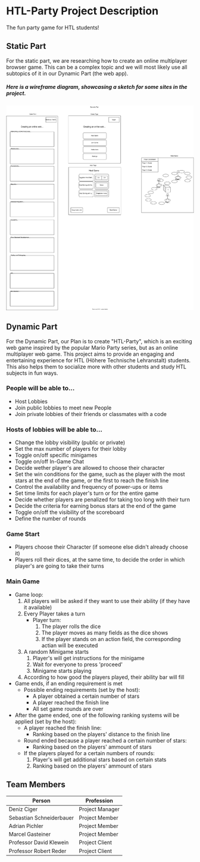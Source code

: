 # HTL-Party Project Description

The fun party game for HTL students!

## Static Part

For the static part, we are researching how to create an online multiplayer browser game. This can be a complex topic and we will most likely use all subtopics of it in our Dynamic Part (the web app).
##### Here is a wireframe diagram, showcasing a sketch for some sites in the project.

![](htlparty.svg)
 
## Dynamic Part

For the Dynamic Part, our Plan is to create "HTL-Party", which is an exciting web game inspired by the popular Mario Party series, but as an online multiplayer web game. This project aims to provide an engaging and entertaining experience for HTL (Höhere Technische Lehranstalt) students. This also helps them to socialize more with other students and study HTL subjects in fun ways.

### People will be able to...
- Host Lobbies
- Join public lobbies to meet new People
- Join private lobbies of their friends or classmates with a code

### Hosts of lobbies will be able to...
- Change the lobby visibility (public or private)
- Set the max number of players for their lobby
- Toggle on/off specific minigames
- Toggle on/off In-Game Chat
- Decide wether player's are allowed to choose their character
- Set the win conditions for the game, such as the player with the most stars at the end of the game, or the first to reach the finish line
- Control the availability and frequency of power-ups or items
- Set time limits for each player's turn or for the entire game
- Decide whether players are penalized for taking too long with their turn
- Decide the criteria for earning bonus stars at the end of the game
- Toggle on/off the visibility of the scoreboard
- Define the number of rounds

### Game Start
- Players choose their Character (if someone else didn't already choose it)
- Players roll their dices, at the same time, to decide the order in which player's are going to take their turns

### Main Game 
- Game loop:
    1. All players will be asked if they want to use their ability (if they have it available) 
    2. Every Player takes a turn
        - Player turn:
            1. The player rolls the dice
            2. The player moves as many fields as the dice shows
            3. If the player stands on an action field, the corresponding actian will be executed
    3. A random Minigame starts
        1. Player's will get instructions for the minigame
        2. Wait for everyone to press 'proceed'
        3. Minigame starts playing
    4. According to how good the players played, their ability bar will fill
- Game ends, if an ending requirement is met
    - Possible ending requirements (set by the host):
        - A player obtained a certain number of stars
        - A player reached the finish line
        - All set game rounds are over
- After the game ended, one of the following ranking systems will be applied (set by the host):
    - A player reached the finish line:
        - Ranking based on the players' distance to the finish line
    - Round ended because a player reached a certain number of stars:
        - Ranking based on the players' ammount of stars
    - If the players played for a certain numbers of rounds:
        1. Player's will get additional stars based on certain stats
        2. Ranking based on the players' ammount of stars

## Team Members
|Person                   | Profession      |
|-------------------------|-----------------|
|Deniz Ciger              | Project Manager |
|Sebastian Schneiderbauer | Project Member  |
|Adrian Pichler           | Project Member  |
|Marcel Gasteiner         | Project Member  |
|Professor David Klewein  | Project Client  |
|Professor Robert Reder   | Project Client  |